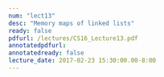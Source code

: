 ```yaml
---
num: "lect13"
desc: "Memory maps of linked lists"
ready: false
pdfurl: /lectures/CS16_Lecture13.pdf
annotatedpdfurl: 
annotatedready: false
lecture_date: 2017-02-23 15:30:00.00-8:00
---
```

